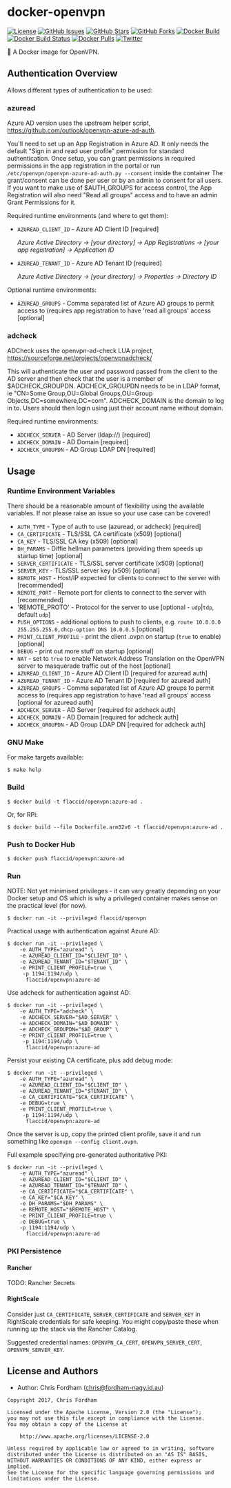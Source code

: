 # docker-openvpn

[![License][badge-license]][apache2]
[![GitHub Issues][badge-gh-issues]][gh-issues]
[![GitHub Stars][badge-gh-stars]][gh-stars]
[![GitHub Forks][badge-gh-forks]][gh-forks]
[![Docker Build][badge-docker-build]][docker-builds]
[![Docker Build Status][badge-docker-build-status]][docker-builds]
[![Docker Pulls][badge-docker-pulls]][docker-hub]
[![Twitter][badge-twitter]][tweet]

:whale: A Docker image for OpenVPN.

## Authentication Overview

Allows different types of authentication to be used:

### azuread

Azure AD version uses the upstream helper script,  https://github.com/outlook/openvpn-azure-ad-auth.

You'll need to set up an App Registration in Azure AD.  It only needs the default "Sign in and read user profile" permission for standard authentication.
Once setup, you can grant permissions in required permissions in the app registration in the portal or run `/etc/openvpn/openvpn-azure-ad-auth.py --consent` inside the container
The grant/consent can be done per user or by an admin to consent for all users.
If you want to make use of $AUTH_GROUPS for access control, the App Registration will also need "Read all groups" access and to have an admin Grant Permissions for it.

Required runtime environments (and where to get them):
- `AZUREAD_CLIENT_ID` - Azure AD Client ID [required]

  <i>Azure Active Directory -> [your directory] -> App Registrations -> [your app registration] -> Application ID</i>

- `AZUREAD_TENANT_ID` - Azure AD Tenant ID [required]

  <i>Azure Active Directory -> [your directory] -> Properties -> Directory ID</i>

Optional runtime environments:
- `AZUREAD_GROUPS` - Comma separated list of Azure AD groups to permit access to (requires app registration to have 'read all groups' access [optional]

### adcheck

ADCheck uses the openvpn-ad-check LUA project, https://sourceforge.net/projects/openvpnadcheck/

This will authenticate the user and password passed from the client to the AD server and then check that the user is a member of $ADCHECK_GROUPDN.  ADCHECK_GROUPDN
needs to be in LDAP format, ie "CN=Some Group,OU=Global Groups,OU=Group Objects,DC=somewhere,DC=com".  ADCHECK_DOMAIN is the domain to log in to.  Users should then login
using just their account name without domain.

Required runtime environments:
- `ADCHECK_SERVER` - AD Server (ldap://<server>) [required]
- `ADCHECK_DOMAIN` - AD Domain [required]
- `ADCHECK_GROUPDN` - AD Group LDAP DN [required]

## Usage

### Runtime Environment Variables

There should be a reasonable amount of flexibility using the available variables. If not please raise an issue so your use case can be covered!

- `AUTH_TYPE` - Type of auth to use (azuread, or adcheck) [required]
- `CA_CERTIFICATE` - TLS/SSL CA certificate (x509) [optional]
- `CA_KEY` - TLS/SSL CA key (x509) [optional]
- `DH_PARAMS` - Diffie hellman parameters (providing them speeds up startup time) [optional]
- `SERVER_CERTIFICATE` - TLS/SSL server certificate (x509) [optional]
- `SERVER_KEY` - TLS/SSL server key (x509) [optional]
- `REMOTE_HOST` - Host/IP expected for clients to connect to the server with [recommended]
- `REMOTE_PORT` - Remote port for clients to connect to the server with [recommended]
- 'REMOTE_PROTO' - Protocol for the server to use [optional - `udp`|`tdp`, default `udp`]
- `PUSH_OPTIONS` - additional options to push to clients, e.g. `route 10.0.0.0 255.255.255.0,dhcp-option DNS 10.0.0.5` [optional]
- `PRINT_CLIENT_PROFILE` - print the client .ovpn on startup (`true` to enable) [optional]
- `DEBUG` - print out more stuff on startup [optional]
- `NAT` - set to `true` to enable Network Address Translation on the OpenVPN server to masquerade traffic out of the host [optional]
- `AZUREAD_CLIENT_ID` - Azure AD Client ID [required for azuread auth]
- `AZUREAD_TENANT_ID` - Azure AD Tenant ID [required for azuread auth]
- `AZUREAD_GROUPS` - Comma separated list of Azure AD groups to permit access to (requires app registration to have 'read all groups' access [optional for azuread auth]
- `ADCHECK_SERVER` - AD Server [required for adcheck auth]
- `ADCHECK_DOMAIN` - AD Domain [required for adcheck auth]
- `ADCHECK_GROUPDN` - AD Group LDAP DN [required for adcheck auth]

### GNU Make

For make targets available:

    $ make help

### Build

    $ docker build -t flaccid/openvpn:azure-ad .

Or, for RPi:

    $ docker build --file Dockerfile.arm32v6 -t flaccid/openvpn:azure-ad .

### Push to Docker Hub

    $ docker push flaccid/openvpn:azure-ad

### Run

NOTE: Not yet minimised privileges - it can vary greatly depending on your Docker setup and OS which is why a privileged container makes sense on the practical level (for now).

    $ docker run -it --privileged flaccid/openvpn

Practical usage with authentication against Azure AD:

    $ docker run -it --privileged \
        -e AUTH_TYPE="azuread" \
        -e AZUREAD_CLIENT_ID="$CLIENT_ID" \
        -e AZUREAD_TENANT_ID="$TENANT_ID" \
        -e PRINT_CLIENT_PROFILE=true \
         -p 1194:1194/udp \
          flaccid/openvpn:azure-ad

Use adcheck for authentication against AD:

    $ docker run -it --privileged \
        -e AUTH_TYPE="adcheck" \
        -e ADCHECK_SERVER="$AD_SERVER" \
        -e ADCHECK_DOMAIN="$AD_DOMAIN" \
        -e ADCHECK_GROUPDN="$AD_GROUP" \
        -e PRINT_CLIENT_PROFILE=true \
         -p 1194:1194/udp \
          flaccid/openvpn:azure-ad

Persist your existing CA certificate, plus add debug mode:

    $ docker run -it --privileged \
        -e AUTH_TYPE="azuread" \
        -e AZUREAD_CLIENT_ID="$CLIENT_ID" \
        -e AZUREAD_TENANT_ID="$TENANT_ID" \
        -e CA_CERTIFICATE="$CA_CERTIFICATE" \
        -e DEBUG=true \
        -e PRINT_CLIENT_PROFILE=true \
         -p 1194:1194/udp \
          flaccid/openvpn:azure-ad

Once the server is up, copy the printed client profile, save it and run something like `openvpn --config client.ovpn`.

Full example specifying pre-generated authoritative PKI:

    $ docker run -it --privileged \
        -e AUTH_TYPE="azuread" \
        -e AZUREAD_CLIENT_ID="$CLIENT_ID" \
        -e AZUREAD_TENANT_ID="$TENANT_ID" \
        -e CA_CERTIFICATE="$CA_CERTIFICATE" \
        -e CA_KEY="$CA_KEY" \
        -e DH_PARAMS="$DH_PARAMS" \
        -e REMOTE_HOST="$REMOTE_HOST" \
        -e PRINT_CLIENT_PROFILE=true \
        -e DEBUG=true \
        -p 1194:1194/udp \
          flaccid/openvpn:azure-ad

### PKI Persistence

#### Rancher

TODO: Rancher Secrets

#### RightScale

Consider just `CA_CERTIFICATE`, `SERVER_CERTIFICATE` and `SERVER_KEY` in RightScale credentials for safe keeping.
You might copy/paste these when running up the stack via the Rancher Catalog.

Suggested credential names: `OPENVPN_CA_CERT`, `OPENVPN_SERVER_CERT`, `OPENVPN_SERVER_KEY`.

License and Authors
-------------------
- Author: Chris Fordham (<chris@fordham-nagy.id.au>)

```text
Copyright 2017, Chris Fordham

Licensed under the Apache License, Version 2.0 (the "License");
you may not use this file except in compliance with the License.
You may obtain a copy of the License at

    http://www.apache.org/licenses/LICENSE-2.0

Unless required by applicable law or agreed to in writing, software
distributed under the License is distributed on an "AS IS" BASIS,
WITHOUT WARRANTIES OR CONDITIONS OF ANY KIND, either express or implied.
See the License for the specific language governing permissions and
limitations under the License.
```

[badge-license]: https://img.shields.io/badge/license-Apache%202-blue.svg
[badge-gh-issues]: https://img.shields.io/github/issues/flaccid/docker-openvpn.svg
[badge-gh-forks]: https://img.shields.io/github/forks/flaccid/docker-openvpn.svg
[badge-gh-stars]: https://img.shields.io/github/stars/flaccid/docker-openvpn.svg
[badge-docker-build]: https://img.shields.io/docker/automated/flaccid/openvpn.svg
[badge-docker-build-status]: https://img.shields.io/docker/build/flaccid/openvpn.svg
[badge-docker-pulls]: https://img.shields.io/docker/pulls/flaccid/openvpn.svg
[badge-twitter]: https://img.shields.io/twitter/url/https/github.com/flaccid/docker-openvpn.svg?style=social
[gh-issues]: https://github.com/flaccid/docker-openvpn/issues
[gh-stars]: https://github.com/flaccid/docker-openvpn/stargazers
[gh-forks]: https://github.com/flaccid/docker-openvpn/network
[docker-builds]: https://hub.docker.com/r/flaccid/openvpn/builds/
[docker-hub]: https://registry.hub.docker.com/u/flaccid/openvpn/
[apache2]: https://www.apache.org/licenses/LICENSE-2.0
[tweet]: https://twitter.com/intent/tweet?text=check%20out%20https://goo.gl/KS5vis&url=%5Bobject%20Object%5D
